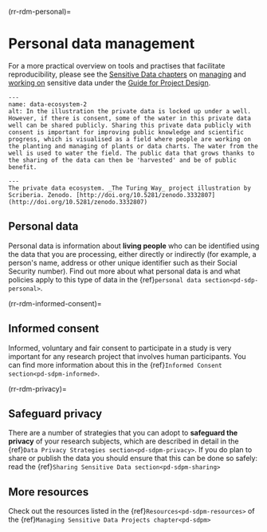 (rr-rdm-personal)=
# Personal data management

For a more practical overview on tools and practises that facilitate reproducibility, please see the [Sensitive Data chapters](https://book.the-turing-way.org/project-design/sdp.html) on [managing](https://book.the-turing-way.org/project-design/sdpm.html) and [working on](https://book.the-turing-way.org/project-design/sdpw.html) sensitive data under the [Guide for Project Design](https://book.the-turing-way.org/project-design/project-design.html#pd).

```{figure} ../../figures/data-ecosystem.*
---
name: data-ecosystem-2
alt: In the illustration the private data is locked up under a well. However, if there is consent, some of the water in this private data well can be shared publicly. Sharing this private data publicly with consent is important for improving public knowledge and scientific progress, which is visualised as a field where people are working on the planting and managing of plants or data charts. The water from the well is used to water the field. The public data that grows thanks to the sharing of the data can then be 'harvested' and be of public benefit.

---
The private data ecosystem. _The Turing Way_ project illustration by Scriberia. Zenodo. [http://doi.org/10.5281/zenodo.3332807](http://doi.org/10.5281/zenodo.3332807)
```

## Personal data

Personal data is information about **living people** who can be identified using the data that you are processing, either directly or indirectly (for example, a person's name, address or other unique identifier such as their Social Security number).
Find out more about what personal data is and what policies apply to this type of data in the {ref}`personal data section<pd-sdp-personal>`.


(rr-rdm-informed-consent)=
## Informed consent

Informed, voluntary and fair consent to participate in a study is very important for any research project that involves human participants. You can find more information about this in the {ref}`Informed Consent section<pd-sdpm-informed>`.


(rr-rdm-privacy)=
## Safeguard privacy
There are a number of strategies that you can adopt to **safeguard the privacy** of your research subjects, which are described in detail in the {ref}`Data Privacy Strategies section<pd-sdpm-privacy>`. If you do plan to share or publish the data you should ensure that this can be done so safely: read the {ref}`Sharing Sensitive Data section<pd-sdpm-sharing>`

## More resources
Check out the resources listed in the {ref}`Resources<pd-sdpm-resources>` of the {ref}`Managing Sensitive Data Projects chapter<pd-sdpm>`
